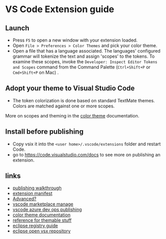 # VS Code Extension guide

## Launch

- Press `F5` to open a new window with your extension loaded.
- Open `File > Preferences > Color Themes` and pick your color theme.
- Open a file that has a language associated. The languages' configured grammar will tokenize the text and assign 'scopes' to the tokens. To examine these scopes, invoke the `Developer: Inspect Editor Tokens and Scopes` command from the Command Palette (`Ctrl+Shift+P` or `Cmd+Shift+P` on Mac) .

## Adopt your theme to Visual Studio Code

- The token colorization is done based on standard TextMate themes. Colors are matched against one or more scopes.

More on scopes and theming in the [color theme](https://code.visualstudio.com/api/extension-guides/color-theme) documentation.

## Install before publishing

- Copy vsix it into the `<user home>/.vscode/extensions` folder and restart Code.
- go to <https://code.visualstudio.com/docs> to see more on publishing an extension.

## links

- [publishing walkthrough](https://code.visualstudio.com/api/working-with-extensions/publishing-extension#publishing-extensions)
- [extension manifest](https://code.visualstudio.com/api/references/extension-manifest)
- [Advanced?](https://code.visualstudio.com/api/working-with-extensions/publishing-extension#publishers-and-personal-access-tokens)
- [vscode marketplace manage](https://marketplace.visualstudio.com/manage)
- [vscode azure dev ops publishing](https://dev.azure.com)
- [color theme documentation](https://code.visualstudio.com/api/extension-guides/color-theme#create-a-new-color-theme)
- [reference for themable stuff](https://code.visualstudio.com/api/references/theme-color)
- [eclipse registry guide](https://www.eclipse.org/community/eclipse_newsletter/2020/march/1.php)
- [eclipse open vsx repository](https://github.com/eclipse/openvsx)
